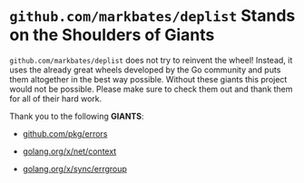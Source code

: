 # `github.com/markbates/deplist` Stands on the Shoulders of Giants

`github.com/markbates/deplist` does not try to reinvent the wheel! Instead, it uses the already great wheels developed by the Go community and puts them altogether in the best way possible. Without these giants this project would not be possible. Please make sure to check them out and thank them for all of their hard work.

Thank you to the following **GIANTS**:


* [github.com/pkg/errors](https://godoc.org/github.com/pkg/errors)

* [golang.org/x/net/context](https://godoc.org/golang.org/x/net/context)

* [golang.org/x/sync/errgroup](https://godoc.org/golang.org/x/sync/errgroup)
